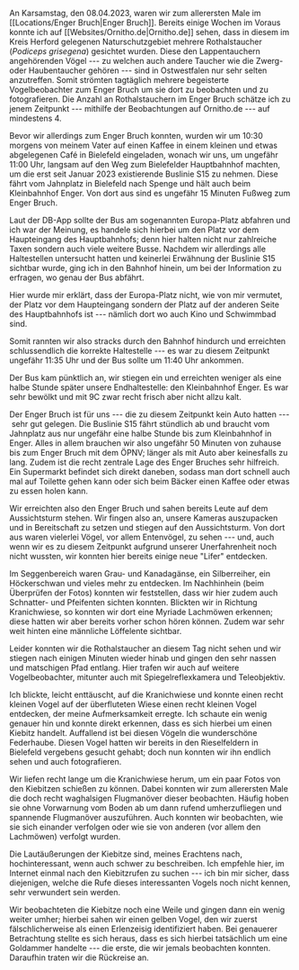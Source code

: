 An Karsamstag, den 08.04.2023, waren wir zum allerersten
Male im [[Locations/Enger Bruch|Enger Bruch]]. Bereits einige Wochen im Voraus konnte ich auf
[[Websites/Ornitho.de|Ornitho.de]] sehen, dass in diesem im Kreis Herford gelegenen
Naturschutzgebiet mehrere Rothalstaucher (*Podiceps grisegena*)
gesichtet wurden. Diese den Lappentauchern angehörenden Vögel --- zu
welchen auch andere Taucher wie die Zwerg- oder Haubentaucher gehören
--- sind in Ostwestfalen nur sehr selten anzutreffen. Somit strömten
tagtäglich mehrere begeisterte Vogelbeobachter zum Enger Bruch um sie
dort zu beobachten und zu fotografieren. Die Anzahl an Rothalstauchern
im Enger Bruch schätze ich zu jenem Zeitpunkt --- mithilfe der
Beobachtungen auf Ornitho.de --- auf mindestens 4.

Bevor wir allerdings zum Enger Bruch konnten, wurden wir um 10:30
morgens von meinem Vater auf einen Kaffee in einem kleinen und etwas
abgelegenen Café in Bielefeld eingeladen, wonach wir uns, um ungefähr
11:00 Uhr, langsam auf den Weg zum Bielefelder Hauptbahnhof machten, um
die erst seit Januar 2023 existierende Buslinie S15 zu nehmen. Diese
fährt vom Jahnplatz in Bielefeld nach Spenge und hält auch beim
Kleinbahnhof Enger. Von dort aus sind es ungefähr 15 Minuten Fußweg zum
Enger Bruch.

Laut der DB-App sollte der Bus am sogenannten Europa-Platz abfahren und
ich war der Meinung, es handele sich hierbei um den Platz vor dem
Haupteingang des Hauptbahnhofs; denn hier halten nicht nur zahlreiche
Taxen sondern auch viele weitere Busse. Nachdem wir allerdings alle
Haltestellen untersucht hatten und keinerlei Erwähnung der Buslinie S15
sichtbar wurde, ging ich in den Bahnhof hinein, um bei der Information
zu erfragen, wo genau der Bus abfährt.

Hier wurde mir erklärt, dass der Europa-Platz nicht, wie von mir
vermutet, der Platz vor dem Haupteingang sondern der Platz auf der
anderen Seite des Hauptbahnhofs ist --- nämlich dort wo auch Kino und
Schwimmbad sind.

Somit rannten wir also stracks durch den Bahnhof hindurch und erreichten
schlussendlich die korrekte Haltestelle --- es war zu diesem Zeitpunkt
ungefähr 11:35 Uhr und der Bus sollte um 11:40 Uhr ankommen.

Der Bus kam pünktlich an, wir stiegen ein und erreichten weniger als
eine halbe Stunde später unsere Endhaltestelle: den Kleinbahnhof Enger.
Es war sehr bewölkt und mit 9C zwar recht frisch aber nicht allzu kalt.

Der Enger Bruch ist für uns --- die zu diesem Zeitpunkt kein Auto
hatten --- sehr gut gelegen. Die Buslinie S15 fährt stündlich ab und
braucht vom Jahnplatz aus nur ungefähr eine halbe Stunde bis zum
Kleinbahnhof in Enger. Alles in allem brauchen wir also ungefähr 50
Minuten von zuhause bis zum Enger Bruch mit dem ÖPNV; länger als mit
Auto aber keinesfalls zu lang. Zudem ist die recht zentrale Lage des
Enger Bruches sehr hilfreich. Ein Supermarkt befindet sich direkt
daneben, sodass man dort schnell auch mal auf Toilette gehen kann oder
sich beim Bäcker einen Kaffee oder etwas zu essen holen kann.

Wir erreichten also den Enger Bruch und sahen bereits Leute auf dem
Aussichtsturm stehen. Wir fingen also an, unsere Kameras auszupacken und
in Bereitschaft zu setzen und stiegen auf den Aussichtsturm. Von dort
aus waren vielerlei Vögel, vor allem Entenvögel, zu sehen --- und, auch
wenn wir es zu diesem Zeitpunkt aufgrund unserer Unerfahrenheit noch
nicht wussten, wir konnten hier bereits einige neue "Lifer" entdecken.

Im Seggenbereich waren Grau- und Kanadagänse, ein Silberreiher, ein
Höckerschwan und vieles mehr zu entdecken. Im Nachhinhein (beim
Überprüfen der Fotos) konnten wir feststellen, dass wir hier zudem auch
Schnatter- und Pfeifenten sichten konnten. Blickten wir in Richtung
Kranichwiese, so konnten wir dort eine Myriade Lachmöwen erkennen; diese
hatten wir aber bereits vorher schon hören können. Zudem war sehr weit
hinten eine männliche Löffelente sichtbar.

Leider konnten wir die Rothalstaucher an diesem Tag nicht sehen und wir
stiegen nach einigen Minuten wieder hinab und gingen den sehr nassen und
matschigen Pfad entlang. Hier trafen wir auch auf weitere
Vogelbeobachter, mitunter auch mit Spiegelreflexkamera und Teleobjektiv.

Ich blickte, leicht enttäuscht, auf die Kranichwiese und konnte einen
recht kleinen Vogel auf der überfluteten Wiese einen recht kleinen Vogel
entdecken, der meine Aufmerksamkeit erregte. Ich schaute ein wenig
genauer hin und konnte direkt erkennen, dass es sich hierbei um einen
Kiebitz handelt. Auffallend ist bei diesen Vögeln die wunderschöne
Federhaube. Diesen Vogel hatten wir bereits in den Rieselfeldern in
Bielefeld vergebens gesucht gehabt; doch nun konnten wir ihn endlich
sehen und auch fotografieren.

Wir liefen recht lange um die Kranichwiese herum, um ein paar Fotos von
den Kiebitzen schießen zu können. Dabei konnten wir zum allerersten Male
die doch recht waghalsigen Flugmanöver dieser beobachten. Häufig hoben
sie ohne Vorwarnung vom Boden ab um dann rufend umherzufliegen und
spannende Flugmanöver auszuführen. Auch konnten wir beobachten, wie sie
sich einander verfolgen oder wie sie von anderen (vor allem den
Lachmöwen) verfolgt wurden.

Die Lautäußerungen der Kiebitze sind, meines Erachtens nach,
hochinteressant, wenn auch schwer zu beschreiben. Ich empfehle hier, im
Internet einmal nach den Kiebitzrufen zu suchen --- ich bin mir sicher,
dass diejenigen, welche die Rufe dieses interessanten Vogels noch nicht
kennen, sehr verwundert sein werden.

Wir beobachteten die Kiebitze noch eine Weile und gingen dann ein wenig
weiter umher; hierbei sahen wir einen gelben Vogel, den wir zuerst
fälschlicherweise als einen Erlenzeisig identifiziert haben. Bei
genauerer Betrachtung stellte es sich heraus, dass es sich hierbei
tatsächlich um eine Goldammer handelte --- die erste, die wir jemals
beobachten konnten. Daraufhin traten wir die Rückreise an.